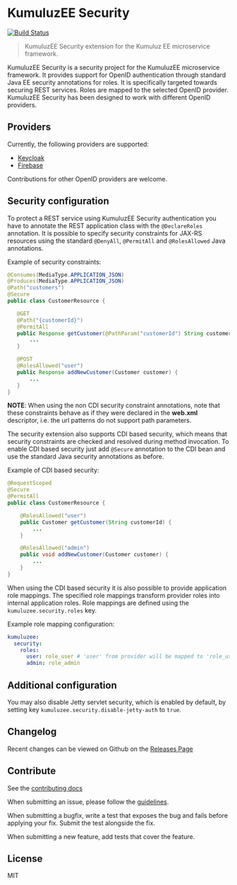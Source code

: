 # KumuluzEE Security
[![Build Status](https://img.shields.io/travis/kumuluz/kumuluzee-security/master.svg?style=flat)](https://travis-ci.org/kumuluz/kumuluzee-security)

> KumuluzEE Security extension for the Kumuluz EE microservice framework. 

KumuluzEE Security is a security project for the KumuluzEE microservice framework. It provides support for OpenID 
authentication through standard Java EE security annotations for roles. It is specifically targeted towards securing 
REST services. Roles are mapped to the selected OpenID provider. KumuluzEE Security has been designed to work with 
different OpenID providers. 

## Providers

Currently, the following providers are supported:
* [Keycloak](/keycloak/README.md)
* [Firebase](/firebase/README.md)

Contributions for other OpenID providers are welcome.

## Security configuration

To protect a REST service using KumuluzEE Security authentication you have to annotate the REST application class with 
the `@DeclareRoles` annotation.
It is possible to specify security constraints for JAX-RS resources using the standard `@DenyAll`, `@PermitAll` and
`@RolesAllowed` Java annotations.
 
Example of security constraints:
 ```java
@Consumes(MediaType.APPLICATION_JSON)
@Produces(MediaType.APPLICATION_JSON)
@Path("customers")
@Secure
public class CustomerResource {

    @GET
    @Path("{customerId}")
    @PermitAll
    public Response getCustomer(@PathParam("customerId") String customerId) {
        ...
    }

    @POST
    @RolesAllowed("user")
    public Response addNewCustomer(Customer customer) {
        ...
    }
}
```

**NOTE**: When using the non CDI security constraint annotations, note that these constraints behave as if they were 
declared in the **web.xml** descriptor, i.e. the url patterns do not support path parameters.

The security extension also supports CDI based security, which means that security constraints are checked and resolved 
during method invocation. To enable CDI based security just add `@Secure` annotation to the CDI bean and use the 
standard Java security annotations as before.

Example of CDI based security:
```java
@RequestScoped
@Secure
@PermitAll
public class CustomerResource {

    @RolesAllowed("user")
    public Customer getCustomer(String customerId) {
        ...
    }

    @RolesAllowed("admin")
    public void addNewCustomer(Customer customer) {
        ...
    }
}
``` 

When using the CDI based security it is also possible to provide application role mappings. The specified role mappings 
transform provider roles into internal application roles. Role mappings are defined using the `kumuluzee.security.roles`
key.

Example role mapping configuration:
```yaml
kumuluzee:
  security:
    roles:
      user: role_user # 'user' from provider will be mapped to 'role_user' in this service
      admin: role_admin
```

## Additional configuration

You may also disable Jetty servlet security, which is enabled by default, by setting key `kumuluzee.security.disable-jetty-auth` to `true`.

## Changelog

Recent changes can be viewed on Github on the [Releases Page](https://github.com/kumuluz/kumuluzee-security/releases)

## Contribute

See the [contributing docs](https://github.com/kumuluz/kumuluzee-security/blob/master/CONTRIBUTING.md)

When submitting an issue, please follow the 
[guidelines](https://github.com/kumuluz/kumuluzee-security/blob/master/CONTRIBUTING.md#bugs).

When submitting a bugfix, write a test that exposes the bug and fails before applying your fix. Submit the test 
alongside the fix.

When submitting a new feature, add tests that cover the feature.

## License

MIT
